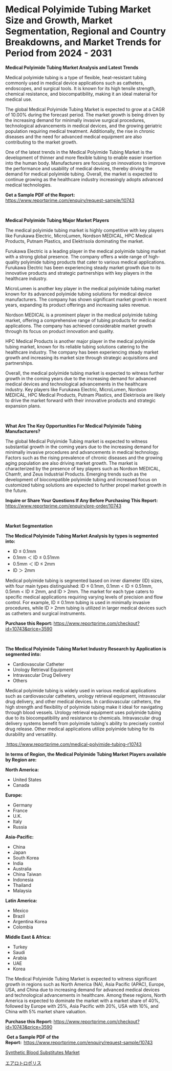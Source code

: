 <p><h1>Medical Polyimide Tubing Market Size and Growth, Market Segmentation, Regional and Country Breakdowns, and Market Trends for Period from 2024 -  2031</h1></p><p><strong>Medical Polyimide Tubing Market Analysis and Latest Trends</strong></p>
<p><p>Medical polyimide tubing is a type of flexible, heat-resistant tubing commonly used in medical device applications such as catheters, endoscopes, and surgical tools. It is known for its high tensile strength, chemical resistance, and biocompatibility, making it an ideal material for medical use.</p><p>The global Medical Polyimide Tubing Market is expected to grow at a CAGR of 10.00% during the forecast period. The market growth is being driven by the increasing demand for minimally invasive surgical procedures, technological advancements in medical devices, and the growing geriatric population requiring medical treatment. Additionally, the rise in chronic diseases and the need for advanced medical equipment are also contributing to the market growth.</p><p>One of the latest trends in the Medical Polyimide Tubing Market is the development of thinner and more flexible tubing to enable easier insertion into the human body. Manufacturers are focusing on innovations to improve the performance and usability of medical devices, thereby driving the demand for medical polyimide tubing. Overall, the market is expected to continue growing as the healthcare industry increasingly adopts advanced medical technologies.</p></p>
<p><strong>Get a Sample PDF of the Report:&nbsp;</strong> <a href="https://www.reportprime.com/enquiry/request-sample/10743">https://www.reportprime.com/enquiry/request-sample/10743</a></p>
<p>&nbsp;</p>
<p><strong>Medical Polyimide Tubing Major Market Players</strong></p>
<p><p>The medical polyimide tubing market is highly competitive with key players like Furukawa Electric, MicroLumen, Nordson MEDICAL, HPC Medical Products, Putnam Plastics, and Elektrisola dominating the market. </p><p>Furukawa Electric is a leading player in the medical polyimide tubing market with a strong global presence. The company offers a wide range of high-quality polyimide tubing products that cater to various medical applications. Furukawa Electric has been experiencing steady market growth due to its innovative products and strategic partnerships with key players in the healthcare industry.</p><p>MicroLumen is another key player in the medical polyimide tubing market known for its advanced polyimide tubing solutions for medical device manufacturers. The company has shown significant market growth in recent years, expanding its product offerings and increasing sales revenue.</p><p>Nordson MEDICAL is a prominent player in the medical polyimide tubing market, offering a comprehensive range of tubing products for medical applications. The company has achieved considerable market growth through its focus on product innovation and quality.</p><p>HPC Medical Products is another major player in the medical polyimide tubing market, known for its reliable tubing solutions catering to the healthcare industry. The company has been experiencing steady market growth and increasing its market size through strategic acquisitions and partnerships.</p><p>Overall, the medical polyimide tubing market is expected to witness further growth in the coming years due to the increasing demand for advanced medical devices and technological advancements in the healthcare industry. Key players like Furukawa Electric, MicroLumen, Nordson MEDICAL, HPC Medical Products, Putnam Plastics, and Elektrisola are likely to drive the market forward with their innovative products and strategic expansion plans.</p></p>
<p>&nbsp;</p>
<p><strong>What Are The Key Opportunities For Medical Polyimide Tubing Manufacturers?</strong></p>
<p><p>The global Medical Polyimide Tubing market is expected to witness substantial growth in the coming years due to the increasing demand for minimally invasive procedures and advancements in medical technology. Factors such as the rising prevalence of chronic diseases and the growing aging population are also driving market growth. The market is characterized by the presence of key players such as Nordson MEDICAL, Chamfr, and Zeus Industrial Products. Emerging trends such as the development of biocompatible polyimide tubing and increased focus on customized tubing solutions are expected to further propel market growth in the future.</p></p>
<p><strong>Inquire or Share Your Questions If Any Before Purchasing This Report:</strong> <a href="https://www.reportprime.com/enquiry/pre-order/10743">https://www.reportprime.com/enquiry/pre-order/10743</a></p>
<p>&nbsp;</p>
<p><strong>Market Segmentation</strong></p>
<p><strong>The Medical Polyimide Tubing Market Analysis by types is segmented into:</strong></p>
<p><ul><li>ID ≤ 0.1mm</li><li>0.1mm ＜ ID ≤ 0.51mm</li><li>0.5mm ＜ ID ≤ 2mm</li><li>ID ＞ 2mm</li></ul></p>
<p><p>Medical polyimide tubing is segmented based on inner diameter (ID) sizes, with four main types distinguished: ID ≤ 0.1mm, 0.1mm < ID ≤ 0.51mm, 0.5mm < ID ≤ 2mm, and ID > 2mm. The market for each type caters to specific medical applications requiring varying levels of precision and flow control. For example, ID ≤ 0.1mm tubing is used in minimally invasive procedures, while ID > 2mm tubing is utilized in larger medical devices such as catheters and surgical instruments.</p></p>
<p><strong>Purchase this Report:&nbsp;</strong><a href="https://www.reportprime.com/checkout?id=10743&price=3590">https://www.reportprime.com/checkout?id=10743&price=3590</a></p>
<p>&nbsp;</p>
<p><strong>The Medical Polyimide Tubing Market Industry Research by Application is segmented into:</strong></p>
<p><ul><li>Cardiovascular Catheter</li><li>Urology Retrieval Equipment</li><li>Intravascular Drug Delivery</li><li>Others</li></ul></p>
<p><p>Medical polyimide tubing is widely used in various medical applications such as cardiovascular catheters, urology retrieval equipment, intravascular drug delivery, and other medical devices. In cardiovascular catheters, the high strength and flexibility of polyimide tubing make it ideal for navigating through blood vessels. Urology retrieval equipment uses polyimide tubing due to its biocompatibility and resistance to chemicals. Intravascular drug delivery systems benefit from polyimide tubing's ability to precisely control drug release. Other medical applications utilize polyimide tubing for its durability and versatility.</p></p>
<p><a href="https://www.reportprime.com/medical-polyimide-tubing-r10743">&nbsp;https://www.reportprime.com/medical-polyimide-tubing-r10743</a></p>
<p><strong>In terms of Region, the Medical Polyimide Tubing Market Players available by Region are:</strong></p>
<p>
    <p> <strong> North America: </strong>
        <ul>
            <li>United States</li>
            <li>Canada</li>
        </ul>
        </p> 
    <p> <strong> Europe: </strong>
        <ul>
            <li>Germany</li>
            <li>France</li>
            <li>U.K.</li>
            <li>Italy</li>
            <li>Russia</li>
        </ul>
        </p> 
    <p> <strong> Asia-Pacific: </strong>
        <ul>
            <li>China</li>
            <li>Japan</li>
            <li>South Korea</li>
            <li>India</li>
            <li>Australia</li>
            <li>China Taiwan</li>
            <li>Indonesia</li>
            <li>Thailand</li>
            <li>Malaysia</li>
        </ul>
        </p> 
    <p> <strong> Latin America: </strong>
        <ul>
            <li>Mexico</li>
            <li>Brazil</li>
            <li>Argentina Korea</li>
            <li>Colombia</li>
        </ul>
        </p> 
    <p> <strong> Middle East & Africa: </strong>
        <ul>
            <li>Turkey</li>
            <li>Saudi</li>
            <li>Arabia</li>
            <li>UAE</li>
            <li>Korea</li>
        </ul>
    </p>
    </p>
<p><p>The Medical Polyimide Tubing Market is expected to witness significant growth in regions such as North America (NA), Asia Pacific (APAC), Europe, USA, and China due to increasing demand for advanced medical devices and technological advancements in healthcare. Among these regions, North America is expected to dominate the market with a market share of 40%, followed by Europe with 25%, Asia Pacific with 20%, USA with 10%, and China with 5% market share valuation.</p></p>
<p><strong>Purchase this Report: </strong><a href="https://www.reportprime.com/checkout?id=10743&price=3590">https://www.reportprime.com/checkout?id=10743&price=3590</a></p>
<p>&nbsp;<strong>Get a Sample PDF of the Report:&nbsp;&nbsp;</strong><a href="https://www.reportprime.com/enquiry/request-sample/10743">https://www.reportprime.com/enquiry/request-sample/10743</a></p>
<p><strong></strong></p>
<p><p><a href="https://github.com/RickHolmes3/Market-Research-Report-List-4/blob/main/synthetic-blood-substitutes-market.md">Synthetic Blood Substitutes Market</a></p><p><a href="https://github.com/zekaoe592392/Market-Research-Report-List-1/blob/main/188250324171.md">エアロトロポリス</a></p></p>